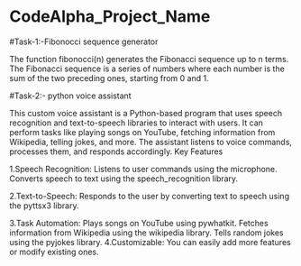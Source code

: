 # CodeAlpha_Project_Name
#Task-1:-Fibonocci sequence generator

The function fibonocci(n) generates the Fibonacci sequence up to n terms. The Fibonacci sequence is a series of numbers where each number is the sum of the two preceding ones, starting from 0 and 1.

#Task-2:- python voice assistant

This custom voice assistant is a Python-based program that uses speech recognition and text-to-speech libraries to interact with users. It can perform tasks like playing songs on YouTube, fetching information from Wikipedia, telling jokes, and more. The assistant listens to voice commands, processes them, and responds accordingly.
Key Features

1.Speech Recognition:
Listens to user commands using the microphone.
Converts speech to text using the speech_recognition library.

2.Text-to-Speech:
Responds to the user by converting text to speech using the pyttsx3 library.

3.Task Automation:
Plays songs on YouTube using pywhatkit.
Fetches information from Wikipedia using the wikipedia library.
Tells random jokes using the pyjokes library.
4.Customizable:
You can easily add more features or modify existing ones.

